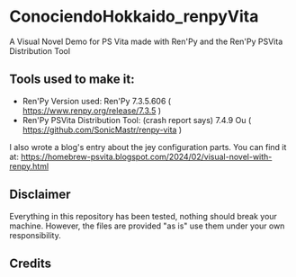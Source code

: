 # ConociendoHokkaido_renpyVita
A Visual Novel Demo for PS Vita made with Ren'Py and the Ren'Py PSVita Distribution Tool

## Tools used to make it:

- Ren'Py Version used: Ren'Py 7.3.5.606 ( https://www.renpy.org/release/7.3.5 )
- Ren'Py PSVita Distribution Tool: (crash report says) 7.4.9 Ou ( https://github.com/SonicMastr/renpy-vita )

I also wrote a blog's entry about the jey configuration parts. You can find it at: 
https://homebrew-psvita.blogspot.com/2024/02/visual-novel-with-renpy.html

## Disclaimer

Everything in this repository has been tested, nothing should break your machine. However, the files are provided 
"as is" use them under your own responsibility.

## Credits

